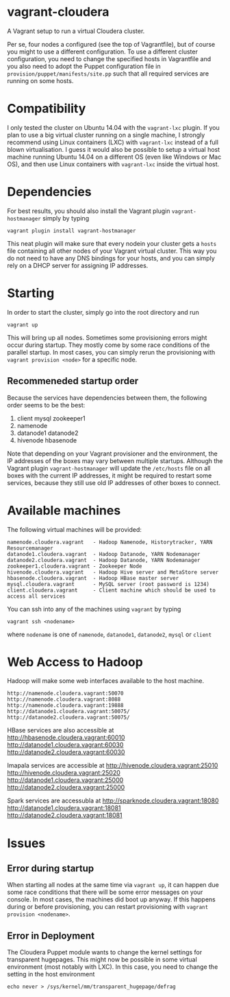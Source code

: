 # vagrant-cloudera
A Vagrant setup to run a virtual Cloudera cluster.

Per se, four nodes a configured (see the top of Vagrantfile), but of course you might to use a different configuration. To use a different cluster configuration, you need to change the specified hosts in Vagrantfile and you also need to adopt the Puppet configuration file in `provision/puppet/manifests/site.pp` such that all required services are running on some hosts.

# Compatibility

I only tested the cluster on Ubuntu 14.04 with the `vagrant-lxc` plugin. If you plan to use a big virtual cluster running on a single machine, I strongly recommend using Linux containers (LXC) with `vagrant-lxc` instead of a full blown virtualisation. I guess it would also be possible to setup a virtual host machine running Ubuntu 14.04 on a different OS (even like Windows or Mac OS), and then use Linux containers with `vagrant-lxc` inside the virtual host.

# Dependencies

For best results, you should also install the Vagrant plugin `vagrant-hostmanager` simply by typing

    vagrant plugin install vagrant-hostmanager
    
This neat plugin will make sure that every nodein your cluster gets a `hosts` file containing all other nodes of your Vagrant virtual cluster. This way you do not need to have any DNS bindings for your hosts, and you can simply rely on a DHCP server for assigning IP addresses.

# Starting

In order to start the cluster, simply go into the root directory and run

    vagrant up
    
This will bring up all nodes. Sometimes some provisioning errors might occur during startup. They mostly come by some race conditions of the parallel startup. In most cases, you can simply rerun the provisioning with `vagrant provision <node>` for a specific node.

## Recommeneded startup order

Because the services have dependencies between them, the following order seems to be the best:

  1. client mysql zookeeper1
  2. namenode
  3. datanode1 datanode2
  4. hivenode hbasenode
  
Note that depending on your Vagrant provisioner and the environment, the IP addresses of the boxes may vary between multiple startups. Although the Vagrant plugin `vagrant-hostmanager` will update the `/etc/hosts` file on all boxes with the current IP addresses, it might be required to restart some services, because they still use old IP addresses of other boxes to connect.

# Available machines

The following virtual machines will be provided:

    namenode.cloudera.vagrant   - Hadoop Namenode, Historytracker, YARN Resourcemanager
    datanode1.cloudera.vagrant  - Hadoop Datanode, YARN Nodemanager
    datanode2.cloudera.vagrant  - Hadoop Datanode, YARN Nodemanager
    zookeeper1.cloudera.vagrant - Zookeeper Node
    hivenode.cloudera.vagrant   - Hadoop Hive server and MetaStore server
    hbasenode.cloudera.vagrant  - Hadoop HBase master server
    mysql.cloudera.vagrant      - MySQL server (root password is 1234)
    client.cloudera.vagrant     - Client machine which should be used to access all services
    
You can ssh into any of the machines using `vagrant` by typing

    vagrant ssh <nodename>
    
where `nodename` is one of `namenode`, `datanode1`, `datanode2`, `mysql` or `client` 
    

# Web Access to Hadoop

Hadoop will make some web interfaces available to the host machine.

    http://namenode.cloudera.vagrant:50070
    http://namenode.cloudera.vagrant:8088
    http://namenode.cloudera.vagrant:19888
    http://datanode1.cloudera.vagrant:50075/
    http://datanode2.cloudera.vagrant:50075/

HBase services are also accessible at
    http://hbasenode.cloudera.vagrant:60010
    http://datanode1.cloudera.vagrant:60030
    http://datanode2.cloudera.vagrant:60030

Imapala services are accessible at
    http://hivenode.cloudera.vagrant:25010
    http://hivenode.cloudera.vagrant:25020
    http://datanode1.cloudera.vagrant:25000
    http://datanode2.cloudera.vagrant:25000
    
Spark services are accessubla at
    http://sparknode.cloudera.vagrant:18080
    http://datanode1.cloudera.vagrant:18081
    http://datanode2.cloudera.vagrant:18081

# Issues

## Error during startup

When starting all nodes at the same time via `vagrant up`, it can happen due some race conditions that there will be some error messages on your console. In most cases, the machines did boot up anyway. If this happens during or before provisioning, you can restart provisioning with `vagrant provision <nodename>`. 

## Error in Deployment
The Cloudera Puppet module wants to change the kernel settings for transparent hugepages. This might now be possible in some virtual environment (most notably with LXC). In this case, you need to change the setting in the host environment

    echo never > /sys/kernel/mm/transparent_hugepage/defrag


